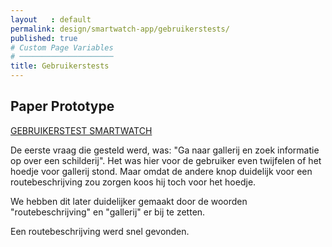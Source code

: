 ```yaml
---
layout   : default
permalink: design/smartwatch-app/gebruikerstests/
published: true
# Custom Page Variables
# ─────────────────────
title: Gebruikerstests
---
```


Paper Prototype
---------------

<a href="https://youtu.be/nra0ANWnXS0" target="_blank"> GEBRUIKERSTEST SMARTWATCH </a>

<p>
De eerste vraag die gesteld werd, was: "Ga naar gallerij en zoek informatie op over een schilderij".
Het was hier voor de gebruiker even twijfelen of het hoedje voor gallerij stond. Maar omdat de andere knop
duidelijk voor een routebeschrijving zou zorgen koos hij toch voor het hoedje.
</p>
<p>
We hebben dit later duidelijker gemaakt door de woorden "routebeschrijving" en "gallerij" er bij te zetten.
</p>
<p>
Een routebeschrijving werd snel gevonden.
</p>
